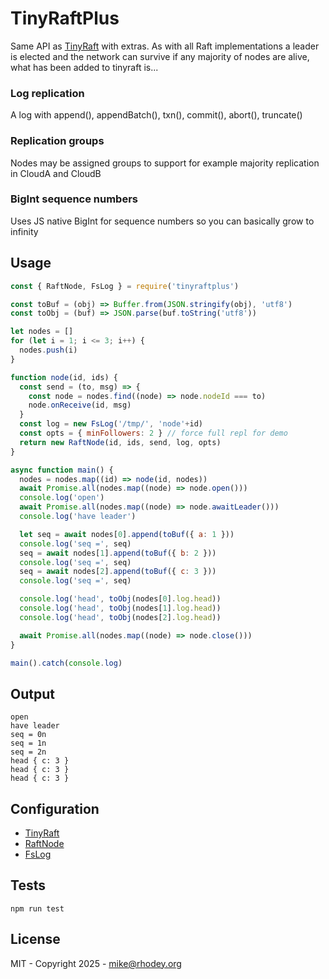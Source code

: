 # TinyRaftPlus
Same API as [TinyRaft](https://www.npmjs.com/package/tinyraft) with extras. As with all Raft implementations a leader is elected and the network can survive if any majority of nodes are alive, what has been added to tinyraft is...

### Log replication
A log with append(), appendBatch(), txn(), commit(), abort(), truncate()

### Replication groups
Nodes may be assigned groups to support for example majority replication in CloudA and CloudB

### BigInt sequence numbers
Uses JS native BigInt for sequence numbers so you can basically grow to infinity

## Usage
```js
const { RaftNode, FsLog } = require('tinyraftplus')

const toBuf = (obj) => Buffer.from(JSON.stringify(obj), 'utf8')
const toObj = (buf) => JSON.parse(buf.toString('utf8'))

let nodes = []
for (let i = 1; i <= 3; i++) {
  nodes.push(i)
}

function node(id, ids) {
  const send = (to, msg) => {
    const node = nodes.find((node) => node.nodeId === to)
    node.onReceive(id, msg)
  }
  const log = new FsLog('/tmp/', 'node'+id)
  const opts = { minFollowers: 2 } // force full repl for demo
  return new RaftNode(id, ids, send, log, opts)
}

async function main() {
  nodes = nodes.map((id) => node(id, nodes))
  await Promise.all(nodes.map((node) => node.open()))
  console.log('open')
  await Promise.all(nodes.map((node) => node.awaitLeader()))
  console.log('have leader')

  let seq = await nodes[0].append(toBuf({ a: 1 }))
  console.log('seq =', seq)
  seq = await nodes[1].append(toBuf({ b: 2 }))
  console.log('seq =', seq)
  seq = await nodes[2].append(toBuf({ c: 3 }))
  console.log('seq =', seq)

  console.log('head', toObj(nodes[0].log.head))
  console.log('head', toObj(nodes[1].log.head))
  console.log('head', toObj(nodes[2].log.head))

  await Promise.all(nodes.map((node) => node.close()))
}

main().catch(console.log)
```

## Output
```
open
have leader
seq = 0n
seq = 1n
seq = 2n
head { c: 3 }
head { c: 3 }
head { c: 3 }
```

## Configuration
+ [TinyRaft](https://www.npmjs.com/package/tinyraft)
+ [RaftNode](https://github.com/rhodey/tinyraftplus/blob/master/index.js#L17)
+ [FsLog](https://github.com/rhodey/tinyraftplus/blob/master/index.js#L227)

## Tests
```
npm run test
```

## License
MIT - Copyright 2025 - mike@rhodey.org
